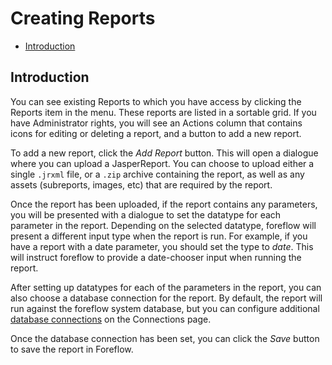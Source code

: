 # Creating Reports

-   [Introduction](#introduction)

<a name="introduction"></a>

## Introduction

You can see existing Reports to which you have access by clicking the Reports item in the menu. These reports are listed in a sortable grid. If you have Administrator rights, you will see an Actions column that contains icons for editing or deleting a report, and a button to add a new report.

To add a new report, click the _Add Report_ button. This will open a dialogue where you can upload a JasperReport. You can choose to upload either a single `.jrxml` file, or a `.zip` archive containing the report, as well as any assets (subreports, images, etc) that are required by the report.

Once the report has been uploaded, if the report contains any parameters, you will be presented with a dialogue to set the datatype for each parameter in the report. Depending on the selected datatype, foreflow will present a different input type when the report is run. For example, if you have a report with a date parameter, you should set the type to _date_. This will instruct foreflow to provide a date-chooser input when running the report.

After setting up datatypes for each of the parameters in the report, you can also choose a database connection for the report. By default, the report will run against the foreflow system database, but you can configure additional [database connections](/docs/{{version}}/creating-reports) on the Connections page.

Once the database connection has been set, you can click the _Save_ button to save the report in Foreflow.
